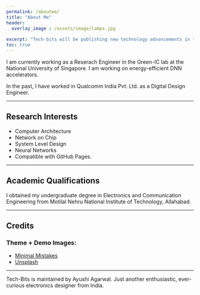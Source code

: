 ```yaml
---
permalink: /aboutme/
title: "About Me"
header:
  overlay_image : /assets/image/lamps.jpg
  
excerpt: "Tech-bits will be publishing new technology advancements in the field of electronics."
toc: true
---
```


I am currently working as a Reserach Engineer in the Green-IC lab at the National University of Singapore. I am working on energy-efficient DNN accelerators. 

In the past, I have worked in Qualcomm India Pvt. Ltd. as a Digital Design Engineer. 















---

## Research Interests

- Computer Architecture
- Network on Chip
- System Level Design
- Neural Networks
- Compatible with GitHub Pages.

-------

## Academic Qualifications

I obtained my undergraduate degree in Electronics and Communication Engineering from Motilal Nehru National Institute of Technology, Allahabad. 

---

## Credits
### Theme + Demo Images:
- [Minimal Mistakes](https://mmistakes.github.io/minimal-mistakes/)
- [Unsplash](https://unsplash.com/)


---

Tech-Bits is maintained by Ayushi Agarwal. Just another enthusiastic, ever-curious electronics designer from India.
